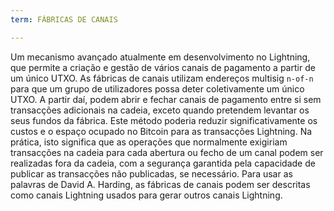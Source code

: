 ```yaml
---
term: FÁBRICAS DE CANAIS

---
```

Um mecanismo avançado atualmente em desenvolvimento no Lightning, que permite a criação e gestão de vários canais de pagamento a partir de um único UTXO. As fábricas de canais utilizam endereços multisig `n-of-n` para que um grupo de utilizadores possa deter coletivamente um único UTXO. A partir daí, podem abrir e fechar canais de pagamento entre si sem transacções adicionais na cadeia, exceto quando pretendem levantar os seus fundos da fábrica. Este método poderia reduzir significativamente os custos e o espaço ocupado no Bitcoin para as transacções Lightning. Na prática, isto significa que as operações que normalmente exigiriam transacções na cadeia para cada abertura ou fecho de um canal podem ser realizadas fora da cadeia, com a segurança garantida pela capacidade de publicar as transacções não publicadas, se necessário. Para usar as palavras de David A. Harding, as fábricas de canais podem ser descritas como canais Lightning usados para gerar outros canais Lightning.